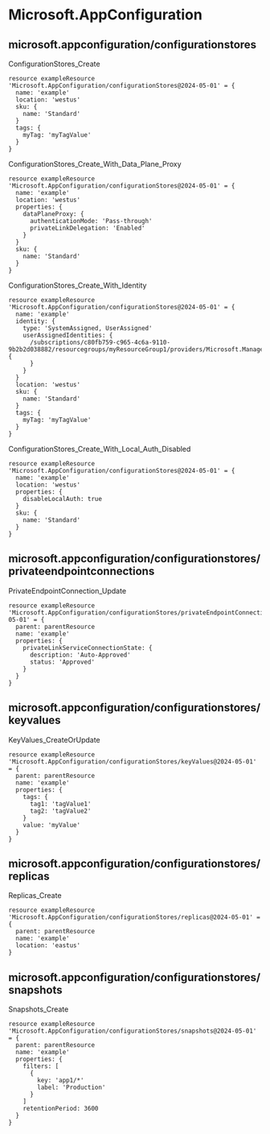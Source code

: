 # Microsoft.AppConfiguration

## microsoft.appconfiguration/configurationstores

ConfigurationStores_Create
```bicep
resource exampleResource 'Microsoft.AppConfiguration/configurationStores@2024-05-01' = {
  name: 'example'
  location: 'westus'
  sku: {
    name: 'Standard'
  }
  tags: {
    myTag: 'myTagValue'
  }
}
```

ConfigurationStores_Create_With_Data_Plane_Proxy
```bicep
resource exampleResource 'Microsoft.AppConfiguration/configurationStores@2024-05-01' = {
  name: 'example'
  location: 'westus'
  properties: {
    dataPlaneProxy: {
      authenticationMode: 'Pass-through'
      privateLinkDelegation: 'Enabled'
    }
  }
  sku: {
    name: 'Standard'
  }
}
```

ConfigurationStores_Create_With_Identity
```bicep
resource exampleResource 'Microsoft.AppConfiguration/configurationStores@2024-05-01' = {
  name: 'example'
  identity: {
    type: 'SystemAssigned, UserAssigned'
    userAssignedIdentities: {
      /subscriptions/c80fb759-c965-4c6a-9110-9b2b2d038882/resourcegroups/myResourceGroup1/providers/Microsoft.ManagedIdentity/userAssignedIdentities/identity2: {
      }
    }
  }
  location: 'westus'
  sku: {
    name: 'Standard'
  }
  tags: {
    myTag: 'myTagValue'
  }
}
```

ConfigurationStores_Create_With_Local_Auth_Disabled
```bicep
resource exampleResource 'Microsoft.AppConfiguration/configurationStores@2024-05-01' = {
  name: 'example'
  location: 'westus'
  properties: {
    disableLocalAuth: true
  }
  sku: {
    name: 'Standard'
  }
}
```

## microsoft.appconfiguration/configurationstores/privateendpointconnections

PrivateEndpointConnection_Update
```bicep
resource exampleResource 'Microsoft.AppConfiguration/configurationStores/privateEndpointConnections@2024-05-01' = {
  parent: parentResource 
  name: 'example'
  properties: {
    privateLinkServiceConnectionState: {
      description: 'Auto-Approved'
      status: 'Approved'
    }
  }
}
```

## microsoft.appconfiguration/configurationstores/keyvalues

KeyValues_CreateOrUpdate
```bicep
resource exampleResource 'Microsoft.AppConfiguration/configurationStores/keyValues@2024-05-01' = {
  parent: parentResource 
  name: 'example'
  properties: {
    tags: {
      tag1: 'tagValue1'
      tag2: 'tagValue2'
    }
    value: 'myValue'
  }
}
```

## microsoft.appconfiguration/configurationstores/replicas

Replicas_Create
```bicep
resource exampleResource 'Microsoft.AppConfiguration/configurationStores/replicas@2024-05-01' = {
  parent: parentResource 
  name: 'example'
  location: 'eastus'
}
```

## microsoft.appconfiguration/configurationstores/snapshots

Snapshots_Create
```bicep
resource exampleResource 'Microsoft.AppConfiguration/configurationStores/snapshots@2024-05-01' = {
  parent: parentResource 
  name: 'example'
  properties: {
    filters: [
      {
        key: 'app1/*'
        label: 'Production'
      }
    ]
    retentionPeriod: 3600
  }
}
```
